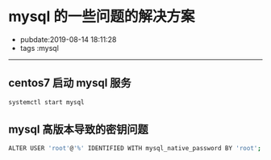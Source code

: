 # mysql 的一些问题的解决方案

- pubdate:2019-08-14 18:11:28
- tags :mysql

---

## centos7 启动 mysql 服务

```bash
systemctl start mysql

```

## mysql 高版本导致的密钥问题

```bash
ALTER USER 'root'@'%' IDENTIFIED WITH mysql_native_password BY 'root';
```
